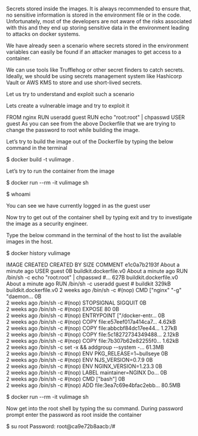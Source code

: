 Secrets stored inside the images.
It is always recommended to ensure that, no sensitive information is stored in the environment file or in the code. Unfortunately, most of the developers are not aware of the risks associated with this and they end up storing sensitive data in the environment leading to attacks on docker systems.

We have already seen a scenario where secrets stored in the environment variables can easily be found if an attacker manages to get access to a container.

We can use tools like Trufflehog or other secret finders to catch secrets. Ideally, we should be using secrets management system like Hashicorp Vault or AWS KMS to store and use short-lived secrets.

Let us try to understand and exploit such a scenario

Lets create a vulnerable image and try to exploit it

 FROM nginx
 RUN useradd guest
 RUN echo "root:root" | chpasswd
 USER guest
As you can see from the above Dockerfile that we are trying to change the password to root while building the image.

Let’s try to build the image out of the Dockerfile by typing the below command in the terminal

$ docker build -t vulimage .

Let’s try to run the container from the image

$ docker run --rm -it vulimage sh

$ whoami

You can see we have currently logged in as the guest user

Now try to get out of the container shell by typing exit and try to investigate the image as a security engineer.

Type the below command in the terminal of the host to list the available images in the host.

$ docker history vulimage

IMAGE          CREATED              CREATED BY                                      SIZE      COMMENT
e1c0a7b2193f   About a minute ago   USER guest                                      0B        buildkit.dockerfile.v0
<missing>      About a minute ago   RUN /bin/sh -c echo "root:root" | chpasswd #…   627B      buildkit.dockerfile.v0
<missing>      About a minute ago   RUN /bin/sh -c useradd guest # buildkit         329kB     buildkit.dockerfile.v0
<missing>      2 weeks ago          /bin/sh -c #(nop)  CMD ["nginx" "-g" "daemon…   0B        
<missing>      2 weeks ago          /bin/sh -c #(nop)  STOPSIGNAL SIGQUIT           0B        
<missing>      2 weeks ago          /bin/sh -c #(nop)  EXPOSE 80                    0B        
<missing>      2 weeks ago          /bin/sh -c #(nop)  ENTRYPOINT ["/docker-entr…   0B        
<missing>      2 weeks ago          /bin/sh -c #(nop) COPY file:e57eef017a414ca7…   4.62kB    
<missing>      2 weeks ago          /bin/sh -c #(nop) COPY file:abbcbf84dc17ee44…   1.27kB    
<missing>      2 weeks ago          /bin/sh -c #(nop) COPY file:5c18272734349488…   2.12kB    
<missing>      2 weeks ago          /bin/sh -c #(nop) COPY file:7b307b62e82255f0…   1.62kB    
<missing>      2 weeks ago          /bin/sh -c set -x     && addgroup --system -…   61.3MB    
<missing>      2 weeks ago          /bin/sh -c #(nop)  ENV PKG_RELEASE=1~bullseye   0B        
<missing>      2 weeks ago          /bin/sh -c #(nop)  ENV NJS_VERSION=0.7.9        0B        
<missing>      2 weeks ago          /bin/sh -c #(nop)  ENV NGINX_VERSION=1.23.3     0B        
<missing>      2 weeks ago          /bin/sh -c #(nop)  LABEL maintainer=NGINX Do…   0B        
<missing>      2 weeks ago          /bin/sh -c #(nop)  CMD ["bash"]                 0B        
<missing>      2 weeks ago          /bin/sh -c #(nop) ADD file:3ea7c69e4bfac2ebb…   80.5MB 


$ docker run --rm -it vulimage sh

Now get into the root shell by typing the su command. During password prompt enter the password as root inside the container

$ su root
Password: 
root@ca9e72b8aacb:/# 
